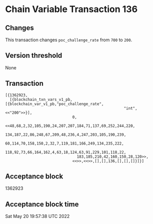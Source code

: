 # Chain Variable Transaction 136

## Changes

This transaction changes `poc_challenge_rate` from `700` to `200`.

## Version threshold

None

## Transaction

```
[{1362923,
  [{blockchain_txn_vars_v1_pb,[{blockchain_var_v1_pb,"poc_challenge_rate",
                                                     "int",<<"200">>}],
                              0,
                              <<48,68,2,32,105,190,24,207,207,184,71,137,69,252,244,220,
                                134,187,22,86,248,67,209,48,236,4,247,203,105,190,239,
                                60,114,70,158,150,2,32,7,119,181,166,249,134,235,222,
                                118,92,73,66,164,162,4,63,18,124,63,91,229,101,118,22,
                                183,185,210,42,160,150,28,120>>,
                              <<>>,<<>>,[],[],136,[],[],[]}]}]
```

## Acceptance block

1362923

## Acceptance block time

Sat May 20 19:57:38 UTC 2022
